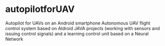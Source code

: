 # autopilotforUAV
Autopilot for UAVs on an Android smartphone Autonomous UAV flight control system based on Aldroid JAVA projects (working with sensors and issuing control signals) and a learning control unit based on a Neural Network
